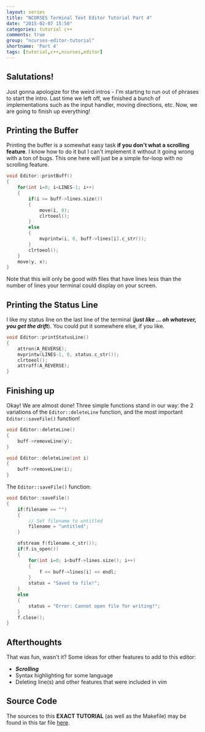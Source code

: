```yaml
---
layout: series
title: "NCURSES Terminal Text Editor Tutorial Part 4"
date: "2015-02-07 15:50"
categories: tutorial c++
comments: true
group: "ncurses-editor-tutorial"
shortname: 'Part 4'
tags: [tutorial,c++,ncurses,editor]
---
```



Salutations!
------------

Just gonna apologize for the weird intros - I'm starting to run out of phrases to start the intro. Last time we left off, we
finished a bunch of implementations such as the input handler, moving directions, etc. Now, we are going to finish up everything!


Printing the Buffer
-------------------

Printing the buffer is a somewhat easy task **if you don't what a scrolling feature**. I know how to do it but I can't implement
it without it going wrong with a ton of bugs. This one here will just be a simple for-loop with no scrolling feature.

``` c++
void Editor::printBuff()
{
    for(int i=0; i<LINES-1; i++)
    {
        if(i >= buff->lines.size())
        {
            move(i, 0);
            clrtoeol();
        }
        else
        {
            mvprintw(i, 0, buff->lines[i].c_str());
        }
        clrtoeol();
    }
    move(y, x);
}
```

Note that this will only be good with files that have lines less than the number of lines your terminal could display on your
screen.


Printing the Status Line
------------------------

I like my status line on the last line of the terminal (***just like ... oh whatever, you get the drift***). You could put it
somewhere else, if you like.

``` c++
void Editor::printStatusLine()
{
    attron(A_REVERSE);
    mvprintw(LINES-1, 0, status.c_str());
    clrtoeol();
    attroff(A_REVERSE);
}
```


Finishing up
------------

Okay! We are almost done! Three simple functions stand in our way: the 2 variations of the `Editor::deleteLine` function, and the
most important `Editor::saveFile()` function!

``` c++
void Editor::deleteLine()
{
    buff->removeLine(y);
}

void Editor::deleteLine(int i)
{
    buff->removeLine(i);
}
```

The `Editor::saveFile()` function:

``` c++
void Editor::saveFile()
{
    if(filename == "")
    {
        // Set filename to untitled
        filename = "untitled";
    }

    ofstream f(filename.c_str());
    if(f.is_open())
    {
        for(int i=0; i<buff->lines.size(); i++)
        {
            f << buff->lines[i] << endl;
        }
        status = "Saved to file!";
    }
    else
    {
        status = "Error: Cannot open file for writing!";
    }
    f.close();
}
```


Afterthoughts
-------------

That was fun, wasn't it? Some ideas for other features to add to this editor:

- ***Scrolling***
- Syntax highlighting for some language
- Deleting line(s) and other features that were included in vim


Source Code
-----------

The sources to this **EXACT TUTORIAL** (as well as the Makefile) may be found in this tar file [here][1].


[1]: /res/tutorials/ncurses-ced-tut.tar.gz
